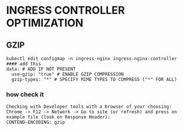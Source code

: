 # INGRESS CONTROLLER OPTIMIZATION
## GZIP
```
kubectl edit configmap -n ingress-nginx ingress-nginx-controller
#### add this
data: # ADD IF NOT PRESENT
  use-gzip: "true" # ENABLE GZIP COMPRESSION
  gzip-types: "*" # SPECIFY MIME TYPES TO COMPRESS ("*" FOR ALL) 
```
### how check it
```
Checking with Developer tools with a browser of your choosing:
Chrome -> F12 -> Network -> Go to site (or refresh) and press on example file (look on Response Header):
CONTEND-ENCODING: gzip
```
